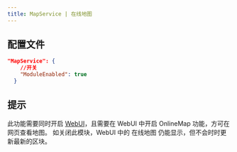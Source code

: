 ```yaml
---
title: MapService | 在线地图
---
```


## 配置文件

```json
"MapService": {
    //开关
    "ModuleEnabled": true
  }
```

## 提示

此功能需要同时开启 [WebUI](webui.md)，且需要在 WebUI 中开启 OnlineMap 功能，方可在网页查看地图。
如关闭此模块，WebUI 中的 在线地图 仍能显示，但不会时时更新最新的区块。
